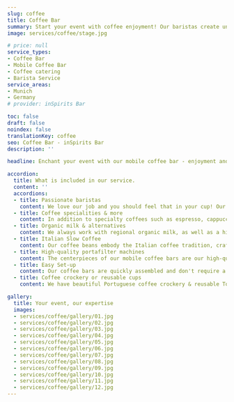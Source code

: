 ```yaml
---
slug: coffee
title: Coffee Bar
summary: Start your event with coffee enjoyment! Our baristas create unique creations for every occasion. Coffee shop atmosphere for your event.
image: services/coffee/stage.jpg

# price: null
service_types:
- Coffee Bar
- Mobile Coffee Bar
- Coffee catering
- Barista Service
service_areas:
- Munich
- Germany
# provider: inSpirits Bar

toc: false
draft: false
noindex: false
translationKey: coffee
seo: Coffee Bar - inSpirits Bar
description: ''

headline: Enchant your event with our mobile coffee bar - enjoyment and experience in one!

accordion:
  title: What is included in our service.
  content: ''
  accordions:
  - title: Passionate baristas
    content: We love our job and you should feel that in your cup! Our baristas are proactive and always do their best to spoil you and your guests with delicious hot drinks.
  - title: Coffee specialities & more
    content: In addition to specialty coffees such as espresso, cappuccino, flat white etc., guests who are not caffeine lovers are of course also catered for. Hot chocolate, various teas and matcha latte are also part of our repertoire.
  - title: Organic milk & alternatives
    content: We always work with regional organic milk, as well as a high-quality oat milk, which should not be missing on any coffee menu. We also have lactose-free milk as standard. If you would like a more exotic alternative, such as coconut or almond, we can of course also organize this for you in advance.
  - title: Italian Slow Coffee
    content: Our coffee beans embody the Italian coffee tradition, crafted with care and high-quality production in a family-owned business in Tuscany. They deliver the perfect taste for your event.
  - title: High-quality portafilter machines
    content: The centerpieces of our mobile coffee bars are our high-quality portafilter machines. Depending on space requirements, rush and, of course, stand design, we can offer a wide range of options. From the classic Italian hand lever machine to the multi boiler moderne La Marzocco, there are various great options available.
  - title: Easy Set-up
    content: Our coffee bars are quickly assembled and don't require a fixed water supply. Perfect for any location and event.
  - title: Coffee crockery or reusable cups
    content: We have beautiful Portuguese coffee crockery & reusable To-Go cups in our stock. Due to our philosophy of sustainability, we always try to avoid disposable cups - and if this is not possible, we try to compensate.

gallery:
  title: Your event, our expertise
  images:
  - services/coffee/gallery/01.jpg
  - services/coffee/gallery/02.jpg
  - services/coffee/gallery/03.jpg
  - services/coffee/gallery/04.jpg
  - services/coffee/gallery/05.jpg
  - services/coffee/gallery/06.jpg
  - services/coffee/gallery/07.jpg
  - services/coffee/gallery/08.jpg
  - services/coffee/gallery/09.jpg
  - services/coffee/gallery/10.jpg
  - services/coffee/gallery/11.jpg
  - services/coffee/gallery/12.jpg
---
```

